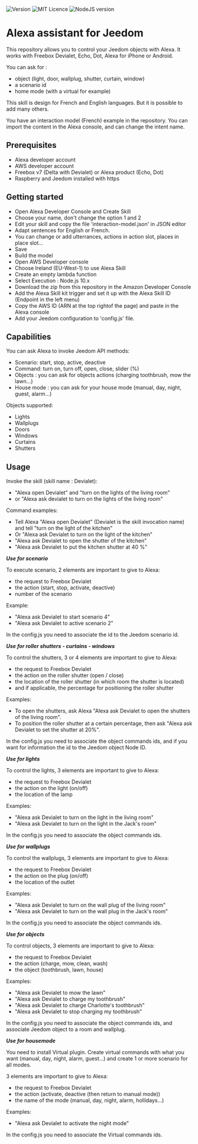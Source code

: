 
![Version](https://img.shields.io/badge/Version-v1.3-brightgreen) ![MIT Licence](https://img.shields.io/badge/License-MIT-brightgreen)
![NodeJS version](https://img.shields.io/badge/NodeJS-v20.x-green.svg) 
<!--
![Dev status](https://img.shields.io/badge/status-development-orange.svg)
-->


# Alexa assistant for Jeedom

This repository allows you to control your Jeedom objects with Alexa. It works with Freebox Devialet, Echo, Dot, Alexa for iPhone or Android.

You can ask for : 
- object (light, door, wallplug, shutter, curtain, window)
- a scenario id
- home mode (with a virtual for example)

This skill is design for French and English languages. But it is possible to add many others.

You have an interaction model (French) example in the repository. You can import the content in the Alexa console, and can change the intent name.

**Prerequisites**
-------------
- Alexa developer account
- AWS developer account
- Freebox v7 (Delta with Devialet) or Alexa product (Echo, Dot)
- Raspberry and Jeedom installed with https


**Getting started**
-------------
- Open Alexa Developer Console and Create Skill
- Choose your name, don't change the option 1 and 2 
- Edit your skill and copy the file 'interaction-model.json' in JSON editor
- Adapt sentences for English or French.
- You can change or add utterrances, actions in action slot, places in place slot...
- Save
- Build the model
- Open AWS Developer console
- Choose Ireland (EU-West-1) to use Alexa Skill
- Create an empty lambda function
- Select Execution : Node.js 10.x
- Download the zip from this repository in the Amazon Developer Console
- Add the Alexa Skill kit trigger and set it up with the Alexa Skill ID (Endpoint in the left menu)
- Copy the AWS ID (ARN at the top rightof the page) and paste in the Alexa console
- Add your Jeedom configuration to 'config.js' file.

**Capabilities**
-------------
You can ask Alexa to invoke Jeedom API methods:
- Scenario: start, stop, active, deactive
- Command: turn on, turn off, open, close, slider (%)
- Objects : you can ask for objects actions (charging toothbrush, mow the lawn...)
- House mode : you can ask for your house mode (manual, day, night, guest, alarm...)


Objects supported:
- Lights
- Wallplugs
- Doors
- Windows
- Curtains
- Shutters


**Usage**
-------------
Invoke the skill (skill name : Devialet):
- "Alexa open Devialet" and "turn on the lights of the living room"
- or "Alexa ask devialet to turn on the lights of the living room"

Command examples:
- Tell Alexa "Alexa open Devialet" (Devialet is the skill invocation name) and tell "turn on the light of the kitchen"
- Or "Alexa ask Devialet to turn on the light of the kitchen"
- "Alexa ask Devialet to open the shutter of the kitchen"
- "Alexa ask Devialet to put the kitchen shutter at 40 %"


***Use for scenario***

To execute scenario, 2 elements are important to give to Alexa:
- the request to Freebox Devialet
- the action (start, stop, activate, deactive)
- number of the scenario

Example:
- "Alexa ask Devialet to start scenario 4"
- "Alexa ask Devialet to active scenario 2"

In the config.js you need to associate the id to the Jeedom scenario id.

***Use for roller shutters - curtains - windows***

To control the shutters, 3 or 4 elements are important to give to Alexa: 
- the request to Freebox Devialet
- the action on the roller shutter (open / close)
- the location of the roller shutter (in which room the shutter is located)
- and if applicable, the percentage for positioning the roller shutter

Examples: 
- To open the shutters, ask Alexa "Alexa ask Devialet to open the shutters of the living room".
- To position the roller shutter at a certain percentage, then ask "Alexa ask Devialet to set the shutter at 20%".

In the config.js you need to associate the object commands ids, and if you want for information the id to the Jeedom object Node ID.

***Use for lights***

To control the lights, 3 elements are important to give to Alexa: 
- the request to Freebox Devialet
- the action on the light (on/off)
- the location of the lamp

Examples: 
- "Alexa ask Devialet to turn on the light in the living room"
- "Alexa ask Devialet to turn on the light in the Jack's room"

In the config.js you need to associate the object commands ids.

***Use for wallplugs***

To control the wallplugs, 3 elements are important to give to Alexa: 
- the request to Freebox Devialet
- the action on the plug (on/off)
- the location of the outlet

Examples: 
- "Alexa ask Devialet to turn on the wall plug of the living room"
- "Alexa ask Devialet to turn on the wall plug in the Jack's room"

In the config.js you need to associate the object commands ids.

***Use for objects***

To control objects, 3 elements are important to give to Alexa: 
- the request to Freebox Devialet
- the action (charge, mow, clean, wash)
- the object (toothbrush, lawn, house)

Examples: 
- "Alexa ask Devialet to mow the lawn"
- "Alexa ask Devialet to charge my toothbrush"
- "Alexa ask Devialet to charge Charlotte's toothbrush"
- "Alexa ask Devialet to stop charging my toothbrush"

In the config.js you need to associate the object commands ids, and associate Jeedom object to a room and wallplug.

***Use for housemode***

You need to install Virtual plugin.
Create virtual commands with what you want (manual, day, night, alarm, guest...) and create 1 or more scenario for all modes.

3 elements are important to give to Alexa: 
- the request to Freebox Devialet
- the action (activate, deactive (then return to manual mode))
- the name of the mode (manual, day, night, alarm, hollidays...)

Examples: 
- "Alexa ask Devialet to activate the night mode"

In the config.js you need to associate the Virtual commands ids.

